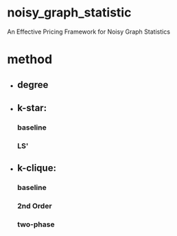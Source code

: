 # noisy_graph_statistic
 An Effective Pricing Framework for Noisy Graph Statistics

# method
- ## degree
- ## k-star:
   ### baseline
   ### LS'
- ## k-clique: 
   ### baseline
   ### 2nd Order
   ### two-phase
